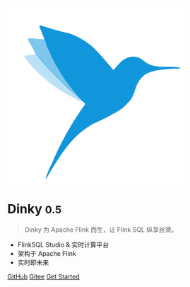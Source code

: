 ![logo](_media/dinky.svg)

# Dinky <small>0.5</small>

> Dinky 为 Apache Flink 而生，让 Flink SQL 纵享丝滑。


- FlinkSQL Studio & 实时计算平台
- 架构于 Apache Flink
- 实时即未来

[GitHub](https://github.com/DataLinkDC/dlink)
[Gitee](https://gitee.com/DataLinkDC/dlink)
[Get Started](/guide/quickstart)
